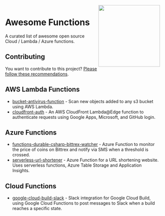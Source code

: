 <img src="https://upload.wikimedia.org/wikipedia/commons/thumb/b/b0/F_of_x.svg/1234px-F_of_x.svg.png" align="right" height=200>

# Awesome Functions

A curated list of awesome open source Cloud / Lambda / Azure functions.

## Contributing

You want to contribute to this project? [Please follow these recommendations](https://github.com/plutov/awesome-functions/blob/master/CONTRIBUTING.md).

## AWS Lambda Functions

- [bucket-antivirus-function](https://github.com/upsidetravel/bucket-antivirus-function) - Scan new objects added to any s3 bucket using AWS Lambda.
- [cloudfront-auth](https://github.com/Widen/cloudfront-auth) - An AWS CloudFront Lambda@Edge function to authenticate requests using Google Apps, Microsoft, and GitHub login.

## Azure Functions

- [functions-durable-csharp-bittrex-watcher](https://github.com/jeffhollan/functions-durable-csharp-bittrex-watcher) - Azure Function to monitor the price of coins on Bittrex and notify via SMS when a threshold is crossed.
- [serverless-url-shortener](https://github.com/JeremyLikness/serverless-url-shortener/) - Azure Function for a URL shortening website. Uses serverless functions, Azure Table Storage and Application Insights.

## Cloud Functions

- [google-cloud-build-slack](https://github.com/Philmod/google-cloud-build-slack) - 
Slack integration for Google Cloud Build, using Google Cloud Functions to post messages to Slack when a build reaches a specific state.